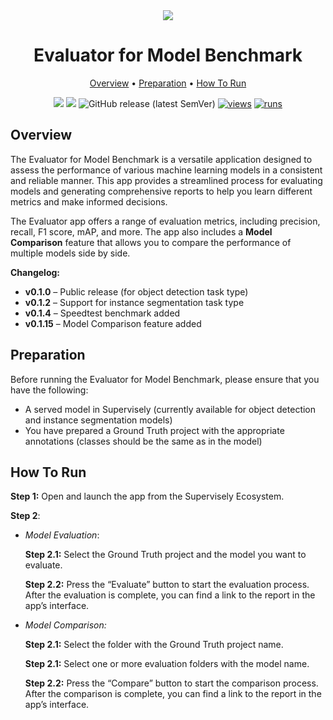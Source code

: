 <div align="center" markdown>

<img src="https://github.com/supervisely-ecosystem/model-benchmark/releases/download/v0.0.4/poster.jpg"/>

# Evaluator for Model Benchmark

<p align="center">
  <a href="#Overview">Overview</a> •
  <a href="#Preparation">Preparation</a> •
  <a href="#How-To-Run">How To Run</a>
</p>

[![](https://img.shields.io/badge/supervisely-ecosystem-brightgreen)](https://ecosystem.supervise.ly/apps/supervisely-ecosystem/model-benchmark)
[![](https://img.shields.io/badge/slack-chat-green.svg?logo=slack)](https://supervise.ly/slack)
![GitHub release (latest SemVer)](https://img.shields.io/github/v/release/supervisely-ecosystem/model-benchmark)
[![views](https://app.supervise.ly/img/badges/views/supervisely-ecosystem/model-benchmark.png)](https://supervise.ly)
[![runs](https://app.supervise.ly/img/badges/runs/supervisely-ecosystem/model-benchmark.png)](https://supervise.ly)

</div>

## Overview

The Evaluator for Model Benchmark is a versatile application designed to assess the performance of various machine learning models in a consistent and reliable manner. This app provides a streamlined process for evaluating models and generating comprehensive reports to help you learn different metrics and make informed decisions.

The Evaluator app offers a range of evaluation metrics, including precision, recall, F1 score, mAP, and more. The app also includes a **Model Comparison** feature that allows you to compare the performance of multiple models side by side.

**Changelog:**

- **v0.1.0** – Public release (for object detection task type)
- **v0.1.2** – Support for instance segmentation task type
- **v0.1.4** – Speedtest benchmark added
- **v0.1.15** – Model Comparison feature added

## Preparation

Before running the Evaluator for Model Benchmark, please ensure that you have the following:

- A served model in Supervisely (currently available for object detection and instance segmentation models)
- You have prepared a Ground Truth project with the appropriate annotations (classes should be the same as in the model)

## How To Run

**Step 1:** Open and launch the app from the Supervisely Ecosystem.

**Step 2**:

- _Model Evaluation_:

  **Step 2.1:** Select the Ground Truth project and the model you want to evaluate.

  **Step 2.2:** Press the “Evaluate” button to start the evaluation process. After the evaluation is complete, you can find a link to the report in the app’s interface.

- _Model Comparison:_

  **Step 2.1:** Select the folder with the Ground Truth project name.

  **Step 2.1:** Select one or more evaluation folders with the model name.

  **Step 2.2:** Press the “Compare” button to start the comparison process. After the comparison is complete, you can find a link to the report in the app’s interface.
